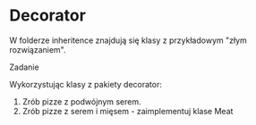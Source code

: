 # Decorator

W folderze inheritence znajdują się klasy z przykładowym "złym rozwiązaniem".

Zadanie

Wykorzystując klasy z pakiety decorator:
1. Zrób pizze z podwójnym serem.
2. Zrób pizze z serem i mięsem - zaimplementuj klase Meat
